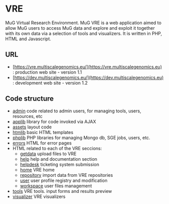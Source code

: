 # VRE 
MuG Virtual Research Environment.
MuG VRE is a web application aimed to allow MuG users to access MuG data and explore and exploit it together with its own data via a selection of tools and visualizers.
It is written in PHP, HTML and Javascript.

## URL
* [https://vre.multiscalegenomics.eu/](https://vre.multiscalegenomics.eu) : production web site - version 1.1
* [https://dev.multiscalegenomics.eu/](https://dev.multiscalegenomics.eu) : development web site - version 1.2

## Code structure
 * [admin](./admin) code related to admin users, for managing tools, users, resources, etc
 * [applib](./applib) library for code invoked via AJAX
 * [assets](./assets) layout code
 * [htmlib](./htmlib) basic HTML templates
 * [phplib](./phplib) PHP libraries for managing Mongo db, SGE jobs, users, etc.
 * [errors](./errors) HTML for error pages
 * HTML related to each of the VRE seccions:
    * [getdata](./getdata) upload files to VRE
    * [help](./help) help and documentation section
    * [helpdesk](./helpdesk) ticketing system submission
    * [home](./home) VRE home
    * [repository](./repository) import data from VRE repositories
    * [user](./user) user profile registry and modification 
    * [workspace](./workspace) user files management
 * [tools](./tools) VRE tools. input forms and results preview
 * [visualizer](./visualizer) VRE visualizers
